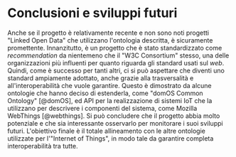 # Conclusioni e sviluppi futuri

Anche se il progetto è relativamente recente e non sono noti progetti "Linked Open Data" che utilizzano l'ontologia descritta, è sicuramente promettente.
Innanzitutto, è un progetto che è stato standardizzato come _recommendation_ da nientemeno che il "W3C Consortium" stesso, una delle organizzazioni più influenti per quanto riguarda gli standard usati sul _web_.
Quindi, come è successo per tanti altri, ci si può aspettare che diventi uno standard ampiamente adottato, anche grazie alla trasversalità e all'interoperabilità che vuole garantire.
Questo è dimostrato da alcune ontologie che hanno deciso di estenderla, come "domOS Common Ontology" [@domOS], ed API per la realizzazione di sistemi IoT che la utilizzano per descrivere i componenti del sistema, come Mozilla WebThings [@webthings].
Si può concludere che il progetto abbia molto potenziale e che sia interessante osservarlo per monitorare i suoi sviluppi futuri.
L'obiettivo finale è il totale allineamento con le altre ontologie utilizzate per l'"Internet of Things", in modo tale da garantire completa interoperabilità tra tutte.
